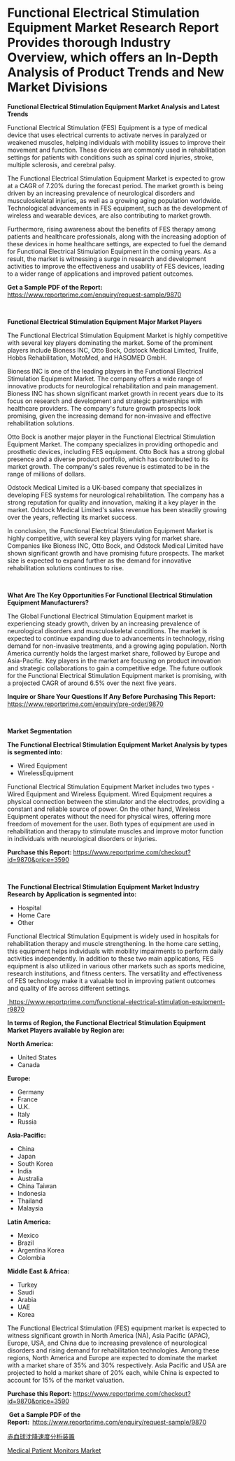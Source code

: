 <p><h1>Functional Electrical Stimulation Equipment Market Research Report Provides thorough Industry Overview, which offers an In-Depth Analysis of Product Trends and New Market Divisions</h1></p><p><strong>Functional Electrical Stimulation Equipment Market Analysis and Latest Trends</strong></p>
<p><p>Functional Electrical Stimulation (FES) Equipment is a type of medical device that uses electrical currents to activate nerves in paralyzed or weakened muscles, helping individuals with mobility issues to improve their movement and function. These devices are commonly used in rehabilitation settings for patients with conditions such as spinal cord injuries, stroke, multiple sclerosis, and cerebral palsy.</p><p>The Functional Electrical Stimulation Equipment Market is expected to grow at a CAGR of 7.20% during the forecast period. The market growth is being driven by an increasing prevalence of neurological disorders and musculoskeletal injuries, as well as a growing aging population worldwide. Technological advancements in FES equipment, such as the development of wireless and wearable devices, are also contributing to market growth.</p><p>Furthermore, rising awareness about the benefits of FES therapy among patients and healthcare professionals, along with the increasing adoption of these devices in home healthcare settings, are expected to fuel the demand for Functional Electrical Stimulation Equipment in the coming years. As a result, the market is witnessing a surge in research and development activities to improve the effectiveness and usability of FES devices, leading to a wider range of applications and improved patient outcomes.</p></p>
<p><strong>Get a Sample PDF of the Report:&nbsp;</strong> <a href="https://www.reportprime.com/enquiry/request-sample/9870">https://www.reportprime.com/enquiry/request-sample/9870</a></p>
<p>&nbsp;</p>
<p><strong>Functional Electrical Stimulation Equipment Major Market Players</strong></p>
<p><p>The Functional Electrical Stimulation Equipment Market is highly competitive with several key players dominating the market. Some of the prominent players include Bioness INC, Otto Bock, Odstock Medical Limited, Trulife, Hobbs Rehabilitation, MotoMed, and HASOMED GmbH.</p><p>Bioness INC is one of the leading players in the Functional Electrical Stimulation Equipment Market. The company offers a wide range of innovative products for neurological rehabilitation and pain management. Bioness INC has shown significant market growth in recent years due to its focus on research and development and strategic partnerships with healthcare providers. The company's future growth prospects look promising, given the increasing demand for non-invasive and effective rehabilitation solutions.</p><p>Otto Bock is another major player in the Functional Electrical Stimulation Equipment Market. The company specializes in providing orthopedic and prosthetic devices, including FES equipment. Otto Bock has a strong global presence and a diverse product portfolio, which has contributed to its market growth. The company's sales revenue is estimated to be in the range of millions of dollars.</p><p>Odstock Medical Limited is a UK-based company that specializes in developing FES systems for neurological rehabilitation. The company has a strong reputation for quality and innovation, making it a key player in the market. Odstock Medical Limited's sales revenue has been steadily growing over the years, reflecting its market success.</p><p>In conclusion, the Functional Electrical Stimulation Equipment Market is highly competitive, with several key players vying for market share. Companies like Bioness INC, Otto Bock, and Odstock Medical Limited have shown significant growth and have promising future prospects. The market size is expected to expand further as the demand for innovative rehabilitation solutions continues to rise.</p></p>
<p>&nbsp;</p>
<p><strong>What Are The Key Opportunities For Functional Electrical Stimulation Equipment Manufacturers?</strong></p>
<p><p>The Global Functional Electrical Stimulation Equipment market is experiencing steady growth, driven by an increasing prevalence of neurological disorders and musculoskeletal conditions. The market is expected to continue expanding due to advancements in technology, rising demand for non-invasive treatments, and a growing aging population. North America currently holds the largest market share, followed by Europe and Asia-Pacific. Key players in the market are focusing on product innovation and strategic collaborations to gain a competitive edge. The future outlook for the Functional Electrical Stimulation Equipment market is promising, with a projected CAGR of around 6.5% over the next five years.</p></p>
<p><strong>Inquire or Share Your Questions If Any Before Purchasing This Report:</strong> <a href="https://www.reportprime.com/enquiry/pre-order/9870">https://www.reportprime.com/enquiry/pre-order/9870</a></p>
<p>&nbsp;</p>
<p><strong>Market Segmentation</strong></p>
<p><strong>The Functional Electrical Stimulation Equipment Market Analysis by types is segmented into:</strong></p>
<p><ul><li>Wired Equipment</li><li>WirelessEquipment</li></ul></p>
<p><p>Functional Electrical Stimulation Equipment Market includes two types - Wired Equipment and Wireless Equipment. Wired Equipment requires a physical connection between the stimulator and the electrodes, providing a constant and reliable source of power. On the other hand, Wireless Equipment operates without the need for physical wires, offering more freedom of movement for the user. Both types of equipment are used in rehabilitation and therapy to stimulate muscles and improve motor function in individuals with neurological disorders or injuries.</p></p>
<p><strong>Purchase this Report:&nbsp;</strong><a href="https://www.reportprime.com/checkout?id=9870&price=3590">https://www.reportprime.com/checkout?id=9870&price=3590</a></p>
<p>&nbsp;</p>
<p><strong>The Functional Electrical Stimulation Equipment Market Industry Research by Application is segmented into:</strong></p>
<p><ul><li>Hospital</li><li>Home Care</li><li>Other</li></ul></p>
<p><p>Functional Electrical Stimulation Equipment is widely used in hospitals for rehabilitation therapy and muscle strengthening. In the home care setting, this equipment helps individuals with mobility impairments to perform daily activities independently. In addition to these two main applications, FES equipment is also utilized in various other markets such as sports medicine, research institutions, and fitness centers. The versatility and effectiveness of FES technology make it a valuable tool in improving patient outcomes and quality of life across different settings.</p></p>
<p><a href="https://www.reportprime.com/functional-electrical-stimulation-equipment-r9870">&nbsp;https://www.reportprime.com/functional-electrical-stimulation-equipment-r9870</a></p>
<p><strong>In terms of Region, the Functional Electrical Stimulation Equipment Market Players available by Region are:</strong></p>
<p>
    <p> <strong> North America: </strong>
        <ul>
            <li>United States</li>
            <li>Canada</li>
        </ul>
        </p> 
    <p> <strong> Europe: </strong>
        <ul>
            <li>Germany</li>
            <li>France</li>
            <li>U.K.</li>
            <li>Italy</li>
            <li>Russia</li>
        </ul>
        </p> 
    <p> <strong> Asia-Pacific: </strong>
        <ul>
            <li>China</li>
            <li>Japan</li>
            <li>South Korea</li>
            <li>India</li>
            <li>Australia</li>
            <li>China Taiwan</li>
            <li>Indonesia</li>
            <li>Thailand</li>
            <li>Malaysia</li>
        </ul>
        </p> 
    <p> <strong> Latin America: </strong>
        <ul>
            <li>Mexico</li>
            <li>Brazil</li>
            <li>Argentina Korea</li>
            <li>Colombia</li>
        </ul>
        </p> 
    <p> <strong> Middle East & Africa: </strong>
        <ul>
            <li>Turkey</li>
            <li>Saudi</li>
            <li>Arabia</li>
            <li>UAE</li>
            <li>Korea</li>
        </ul>
    </p>
    </p>
<p><p>The Functional Electrical Stimulation (FES) equipment market is expected to witness significant growth in North America (NA), Asia Pacific (APAC), Europe, USA, and China due to increasing prevalence of neurological disorders and rising demand for rehabilitation technologies. Among these regions, North America and Europe are expected to dominate the market with a market share of 35% and 30% respectively. Asia Pacific and USA are projected to hold a market share of 20% each, while China is expected to account for 15% of the market valuation.</p></p>
<p><strong>Purchase this Report: </strong><a href="https://www.reportprime.com/checkout?id=9870&price=3590">https://www.reportprime.com/checkout?id=9870&price=3590</a></p>
<p>&nbsp;<strong>Get a Sample PDF of the Report:&nbsp;&nbsp;</strong><a href="https://www.reportprime.com/enquiry/request-sample/9870">https://www.reportprime.com/enquiry/request-sample/9870</a></p>
<p><strong></strong></p>
<p><p><a href="https://github.com/oqoeusbvpadwjs08/Market-Research-Report-List-1/blob/main/981912723851.md">赤血球沈降速度分析装置</a></p><p><a href="https://github.com/RichRobinson5/Market-Research-Report-List-4/blob/main/medical-patient-monitors-market.md">Medical Patient Monitors Market</a></p></p>